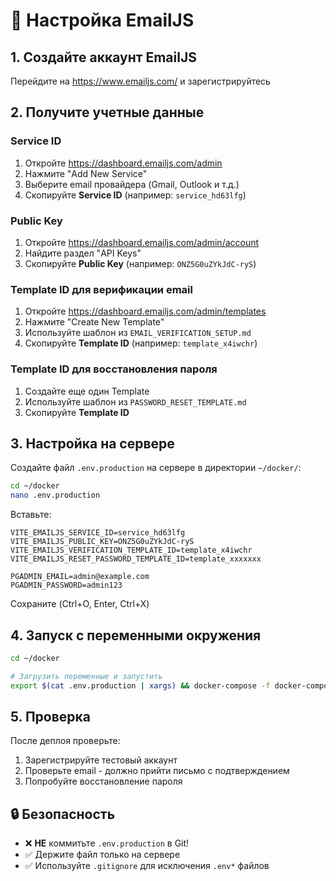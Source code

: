 # 📧 Настройка EmailJS

## 1. Создайте аккаунт EmailJS
Перейдите на https://www.emailjs.com/ и зарегистрируйтесь

## 2. Получите учетные данные

### Service ID
1. Откройте https://dashboard.emailjs.com/admin
2. Нажмите "Add New Service"
3. Выберите email провайдера (Gmail, Outlook и т.д.)
4. Скопируйте **Service ID** (например: `service_hd63lfg`)

### Public Key
1. Откройте https://dashboard.emailjs.com/admin/account
2. Найдите раздел "API Keys"
3. Скопируйте **Public Key** (например: `ONZ5G0uZYkJdC-ryS`)

### Template ID для верификации email
1. Откройте https://dashboard.emailjs.com/admin/templates
2. Нажмите "Create New Template"
3. Используйте шаблон из `EMAIL_VERIFICATION_SETUP.md`
4. Скопируйте **Template ID** (например: `template_x4iwchr`)

### Template ID для восстановления пароля
1. Создайте еще один Template
2. Используйте шаблон из `PASSWORD_RESET_TEMPLATE.md`
3. Скопируйте **Template ID**

## 3. Настройка на сервере

Создайте файл `.env.production` на сервере в директории `~/docker/`:

```bash
cd ~/docker
nano .env.production
```

Вставьте:
```env
VITE_EMAILJS_SERVICE_ID=service_hd63lfg
VITE_EMAILJS_PUBLIC_KEY=ONZ5G0uZYkJdC-ryS
VITE_EMAILJS_VERIFICATION_TEMPLATE_ID=template_x4iwchr
VITE_EMAILJS_RESET_PASSWORD_TEMPLATE_ID=template_xxxxxxx

PGADMIN_EMAIL=admin@example.com
PGADMIN_PASSWORD=admin123
```

Сохраните (Ctrl+O, Enter, Ctrl+X)

## 4. Запуск с переменными окружения

```bash
cd ~/docker

# Загрузить переменные и запустить
export $(cat .env.production | xargs) && docker-compose -f docker-compose.prod.yml up -d --build
```

## 5. Проверка

После деплоя проверьте:
1. Зарегистрируйте тестовый аккаунт
2. Проверьте email - должно прийти письмо с подтверждением
3. Попробуйте восстановление пароля

## 🔒 Безопасность

- ❌ **НЕ** коммитьте `.env.production` в Git!
- ✅ Держите файл только на сервере
- ✅ Используйте `.gitignore` для исключения `.env*` файлов

